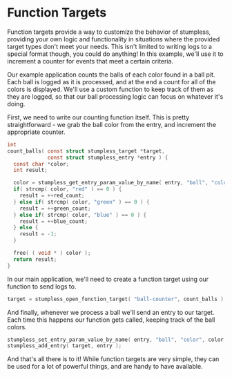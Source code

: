 # Function Targets
Function targets provide a way to customize the behavior of stumpless,
providing your own logic and functionality in situations where the provided
target types don't meet your needs. This isn't limited to writing logs to a
special format though, you could do anything! In this example, we'll use it
to increment a counter for events that meet a certain criteria.

Our example application counts the balls of each color found in a ball pit.
Each ball is logged as it is processed, and at the end a count for all of the
colors is displayed. We'll use a custom function to keep track of them as they
are logged, so that our ball processing logic can focus on whatever it's doing.

First, we need to write our counting function itself. This is pretty
straightforward - we grab the ball color from the entry, and increment
the appropriate counter.

```c
int
count_balls( const struct stumpless_target *target,
             const struct stumpless_entry *entry ) {
  const char *color;
  int result;

  color = stumpless_get_entry_param_value_by_name( entry, "ball", "color" );
  if( strcmp( color, "red" ) == 0 ) {
    result = ++red_count;
  } else if( strcmp( color, "green" ) == 0 ) {
    result = ++green_count;
  } else if( strcmp( color, "blue" ) == 0 ) {
    result = ++blue_count;
  } else {
    result = -1;
  }

  free( ( void * ) color );
  return result;
}
```

In our main application, we'll need to create a function target using our
function to send logs to.

```c
target = stumpless_open_function_target( "ball-counter", count_balls );
```

And finally, whenever we process a ball we'll send an entry to our target. Each
time this happens our function gets called, keeping track of the ball colors.

```c
stumpless_set_entry_param_value_by_name( entry, "ball", "color", color );
stumpless_add_entry( target, entry );
```

And that's all there is to it! While function targets are very simple, they can
be used for a lot of powerful things, and are handy to have available.
